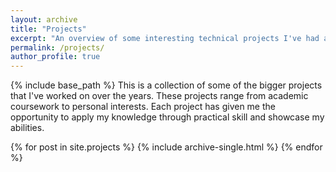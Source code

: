 ```yaml
---
layout: archive
title: "Projects"
excerpt: "An overview of some interesting technical projects I've had a hand in."
permalink: /projects/
author_profile: true
---
```


{% include base_path %}
This is a collection of some of the bigger projects that I've worked on over the years. These projects range from academic coursework to personal interests. Each project has given me the opportunity to apply my knowledge through practical skill and showcase my abilities. 

{% for post in site.projects %}
  {% include archive-single.html %}
{% endfor %}


